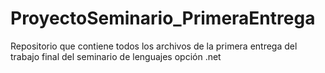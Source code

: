 # ProyectoSeminario_PrimeraEntrega
Repositorio que contiene todos los archivos de la primera entrega del trabajo final del seminario de lenguajes opción .net
